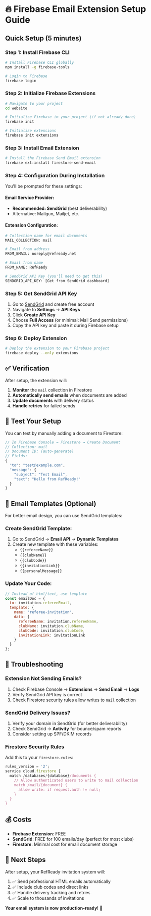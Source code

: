 # 🔥 Firebase Email Extension Setup Guide

## Quick Setup (5 minutes)

### Step 1: Install Firebase CLI
```bash
# Install Firebase CLI globally
npm install -g firebase-tools

# Login to Firebase
firebase login
```

### Step 2: Initialize Firebase Extensions
```bash
# Navigate to your project
cd website

# Initialize Firebase in your project (if not already done)
firebase init

# Initialize extensions
firebase init extensions
```

### Step 3: Install Email Extension
```bash
# Install the Firebase Send Email extension
firebase ext:install firestore-send-email
```

### Step 4: Configuration During Installation

You'll be prompted for these settings:

#### **Email Service Provider:**
- **Recommended: SendGrid** (best deliverability)
- Alternative: Mailgun, Mailjet, etc.

#### **Extension Configuration:**
```bash
# Collection name for email documents
MAIL_COLLECTION: mail

# Email from address  
FROM_EMAIL: noreply@refready.net

# Email from name
FROM_NAME: RefReady

# SendGrid API Key (you'll need to get this)
SENDGRID_API_KEY: [Get from SendGrid dashboard]
```

### Step 5: Get SendGrid API Key

1. Go to [SendGrid](https://sendgrid.com) and create free account
2. Navigate to **Settings** → **API Keys**
3. Click **Create API Key**
4. Choose **Full Access** (or minimal: Mail Send permissions)
5. Copy the API key and paste it during Firebase setup

### Step 6: Deploy Extension
```bash
# Deploy the extension to your Firebase project
firebase deploy --only extensions
```

## ✅ Verification

After setup, the extension will:

1. **Monitor** the `mail` collection in Firestore
2. **Automatically send emails** when documents are added
3. **Update documents** with delivery status
4. **Handle retries** for failed sends

## 🧪 Test Your Setup

You can test by manually adding a document to Firestore:

```javascript
// In Firebase Console → Firestore → Create Document
// Collection: mail
// Document ID: (auto-generate)
// Fields:
{
  "to": "test@example.com",
  "message": {
    "subject": "Test Email",
    "text": "Hello from RefReady!"
  }
}
```

## 📧 Email Templates (Optional)

For better email design, you can use SendGrid templates:

### Create SendGrid Template:
1. Go to SendGrid → **Email API** → **Dynamic Templates**
2. Create new template with these variables:
   - `{{refereeName}}`
   - `{{clubName}}`
   - `{{clubCode}}`
   - `{{invitationLink}}`
   - `{{personalMessage}}`

### Update Your Code:
```javascript
// Instead of html/text, use template
const emailDoc = {
  to: invitation.refereeEmail,
  template: {
    name: 'referee-invitation',
    data: {
      refereeName: invitation.refereeName,
      clubName: invitation.clubName,
      clubCode: invitation.clubCode,
      invitationLink: invitationLink
    }
  }
};
```

## 🔧 Troubleshooting

### Extension Not Sending Emails?
1. Check Firebase Console → **Extensions** → **Send Email** → **Logs**
2. Verify SendGrid API key is correct
3. Check Firestore security rules allow writes to `mail` collection

### SendGrid Delivery Issues?
1. Verify your domain in SendGrid (for better deliverability)
2. Check SendGrid → **Activity** for bounce/spam reports
3. Consider setting up SPF/DKIM records

### Firestore Security Rules
Add this to your `firestore.rules`:
```javascript
rules_version = '2';
service cloud.firestore {
  match /databases/{database}/documents {
    // Allow authenticated users to write to mail collection
    match /mail/{document} {
      allow write: if request.auth != null;
    }
  }
}
```

## 💰 Costs

- **Firebase Extension**: FREE
- **SendGrid**: FREE for 100 emails/day (perfect for most clubs)
- **Firestore**: Minimal cost for email document storage

## 🎯 Next Steps

After setup, your RefReady invitation system will:
1. ✅ Send professional HTML emails automatically
2. ✅ Include club codes and direct links  
3. ✅ Handle delivery tracking and retries
4. ✅ Scale to thousands of invitations

**Your email system is now production-ready!** 🚀 